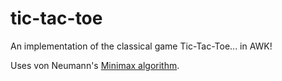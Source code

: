 tic-tac-toe
===========

An implementation of the classical game Tic-Tac-Toe... in AWK!

Uses von Neumann's [Minimax algorithm](http://en.wikipedia.org/wiki/Minimax).
